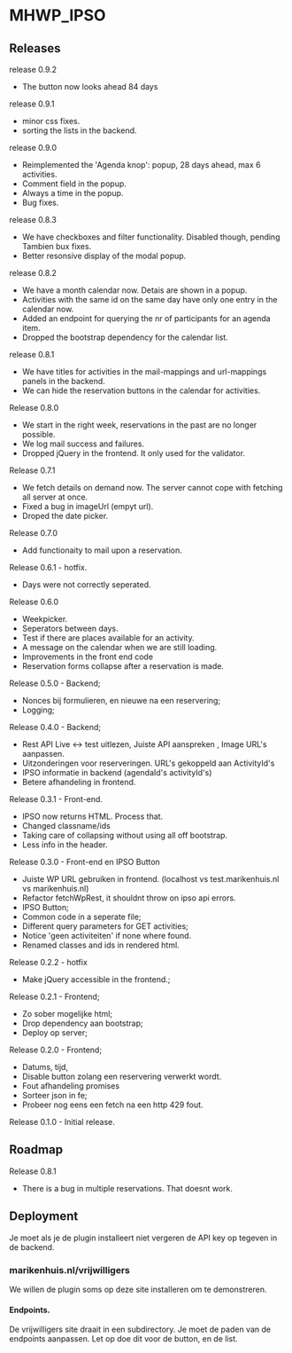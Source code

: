 # MHWP\_IPSO

## Releases
release 0.9.2
- The button now looks ahead 84 days

release 0.9.1
- minor css fixes.
- sorting the lists in the backend.

release 0.9.0
- Reimplemented the 'Agenda knop': popup, 28 days ahead, max 6 activities.
- Comment field in the popup.
- Always a time in the popup.
- Bug fixes.

release 0.8.3
- We have checkboxes and filter functionality. Disabled though, pending Tambien bux fixes.
- Better resonsive display of the modal popup.

release 0.8.2
- We have a month calendar now. Detais are shown in a popup.
- Activities with the same id on the same day have only one entry in the calendar now.
- Added an endpoint for querying the nr of participants for an agenda item.
- Dropped the bootstrap dependency for the calendar list.

release 0.8.1
- We have titles for activities in the mail-mappings and url-mappings panels in the backend.
- We can hide the reservation buttons in the calendar for activities.

Release 0.8.0 
- We start in the right week, reservations in the past are no longer possible.
- We log mail success and failures.
- Dropped jQuery in the frontend. It only used for the validator.

Release 0.7.1 
- We fetch details on demand now. The server cannot cope with fetching all server at once.
- Fixed a bug in imageUrl (empyt url).
- Droped the date picker.

Release 0.7.0 
- Add functionaity to mail upon a reservation.

Release 0.6.1 - hotfix.
- Days were not correctly seperated.

Release 0.6.0
- Weekpicker.
- Seperators between days.
- Test if there are places available for an activity.
- A message on the calendar when we are still loading.
- Improvements in the front end code
- Reservation forms collapse after a reservation is made.

Release 0.5.0 - Backend;
- Nonces bij formulieren, en nieuwe na een reservering;
- Logging; 

Release 0.4.0 - Backend;
- Rest API Live <-> test uitlezen, Juiste API aanspreken , Image URL's aanpassen.
- Uitzonderingen voor reserveringen. URL's gekoppeld aan ActivityId's
- IPSO informatie in backend (agendaId's activityId's)
- Betere afhandeling in frontend.

Release 0.3.1 - Front-end.
- IPSO now returns HTML. Process that.
- Changed classname/ids
- Taking care of collapsing without using all off bootstrap.
- Less info in the header.

Release 0.3.0 - Front-end en IPSO Button
- Juiste WP URL gebruiken in frontend. (localhost vs test.marikenhuis.nl vs marikenhuis.nl)
- Refactor fetchWpRest, it shouldnt throw on ipso api errors.
- IPSO Button;
- Common code in a seperate file;
- Different query parameters for GET activities;
- Notice 'geen activiteiten' if none where found.
- Renamed classes and ids in rendered html.

Release 0.2.2 - hotfix
- Make jQuery accessible in the frontend.;

Release 0.2.1 - Frontend;
- Zo sober mogelijke html;
- Drop dependency aan bootstrap;
- Deploy op server;

Release 0.2.0 - Frontend; 
- Datums, tijd, 
- Disable button zolang een reservering verwerkt wordt.
- Fout afhandeling promises
- Sorteer json in fe; 
- Probeer nog eens een fetch na een http 429 fout.

Release 0.1.0  - Initial release.

## Roadmap

Release 0.8.1 
- There is a bug in multiple reservations. That doesnt work.

## Deployment

Je moet als je de plugin installeert niet vergeren de API key op tegeven in de backend.

### marikenhuis.nl/vrijwilligers

We willen de plugin soms op deze site installeren om te demonstreren.

#### Endpoints.
De vrijwilligers site draait in een subdirectory. Je moet de paden van de endpoints aanpassen.
Let op doe dit voor de button, en de list.
